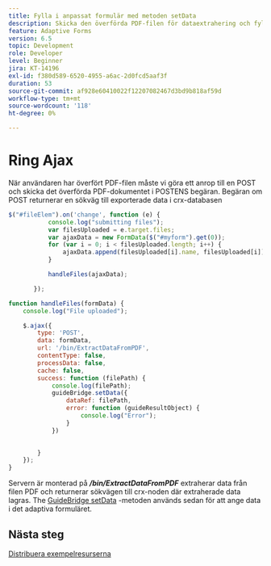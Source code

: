 ```yaml
---
title: Fylla i anpassat formulär med metoden setData
description: Skicka den överförda PDF-filen för dataextrahering och fyll i det adaptiva formuläret med extraherade data
feature: Adaptive Forms
version: 6.5
topic: Development
role: Developer
level: Beginner
jira: KT-14196
exl-id: f380d589-6520-4955-a6ac-2d0fcd5aaf3f
duration: 53
source-git-commit: af928e60410022f12207082467d3bd9b818af59d
workflow-type: tm+mt
source-wordcount: '118'
ht-degree: 0%

---
```


# Ring Ajax

När användaren har överfört PDF-filen måste vi göra ett anrop till en POST och skicka det överförda PDF-dokumentet i POSTENS begäran. Begäran om POST returnerar en sökväg till exporterade data i crx-databasen

```javascript
$("#fileElem").on('change', function (e) {
           console.log("submitting files");
           var filesUploaded = e.target.files;
           var ajaxData = new FormData($("#myform").get(0));
           for (var i = 0; i < filesUploaded.length; i++) {
               ajaxData.append(filesUploaded[i].name, filesUploaded[i]);
           }

           handleFiles(ajaxData);

       });

function handleFiles(formData) {
    console.log("File uploaded");

    $.ajax({
        type: 'POST',
        data: formData,
        url: '/bin/ExtractDataFromPDF',
        contentType: false,
        processData: false,
        cache: false,
        success: function (filePath) {
            console.log(filePath);
            guideBridge.setData({
                dataRef: filePath,
                error: function (guideResultObject) {
                    console.log("Error");
                }
            })
            

        }
    });
}
```

Servern är monterad på **_/bin/ExtractDataFromPDF_** extraherar data från filen PDF och returnerar sökvägen till crx-noden där extraherade data lagras.
The [GuideBridge setData](https://developer.adobe.com/experience-manager/reference-materials/6-5/forms/javascript-api/GuideBridge.html#setData__anchor) -metoden används sedan för att ange data i det adaptiva formuläret.

## Nästa steg

[Distribuera exempelresurserna](./test-the-solution.md)
